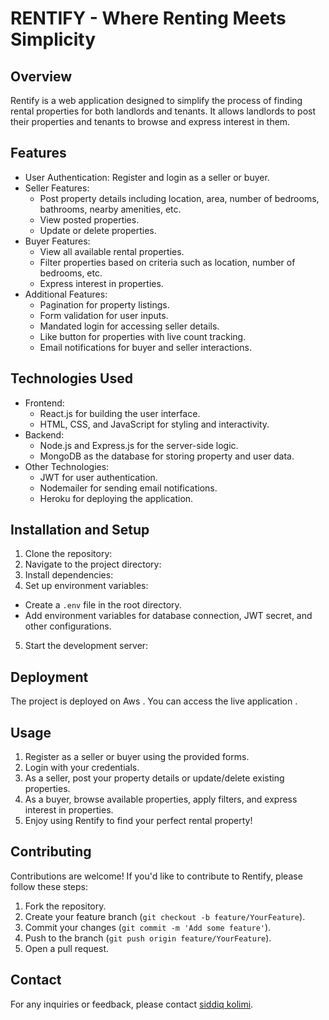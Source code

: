 # RENTIFY - Where Renting Meets Simplicity

## Overview
Rentify is a web application designed to simplify the process of finding rental properties for both landlords and tenants. It allows landlords to post their properties and tenants to browse and express interest in them.

## Features
- User Authentication: Register and login as a seller or buyer.
- Seller Features:
  - Post property details including location, area, number of bedrooms, bathrooms, nearby amenities, etc.
  - View posted properties.
  - Update or delete properties.
- Buyer Features:
  - View all available rental properties.
  - Filter properties based on criteria such as location, number of bedrooms, etc.
  - Express interest in properties.
- Additional Features:
  - Pagination for property listings.
  - Form validation for user inputs.
  - Mandated login for accessing seller details.
  - Like button for properties with live count tracking.
  - Email notifications for buyer and seller interactions.

## Technologies Used
- Frontend:
  - React.js for building the user interface.
  - HTML, CSS, and JavaScript for styling and interactivity.
- Backend:
  - Node.js and Express.js for the server-side logic.
  - MongoDB as the database for storing property and user data.
- Other Technologies:
  - JWT for user authentication.
  - Nodemailer for sending email notifications.
  - Heroku for deploying the application.

## Installation and Setup
1. Clone the repository:
2. Navigate to the project directory:
3. Install dependencies:
4. Set up environment variables:
- Create a `.env` file in the root directory.
- Add environment variables for database connection, JWT secret, and other configurations.
5. Start the development server:




## Deployment
The project is deployed on Aws . You can access the live application .

## Usage
1. Register as a seller or buyer using the provided forms.
2. Login with your credentials.
3. As a seller, post your property details or update/delete existing properties.
4. As a buyer, browse available properties, apply filters, and express interest in properties.
5. Enjoy using Rentify to find your perfect rental property!

## Contributing
Contributions are welcome! If you'd like to contribute to Rentify, please follow these steps:
1. Fork the repository.
2. Create your feature branch (`git checkout -b feature/YourFeature`).
3. Commit your changes (`git commit -m 'Add some feature'`).
4. Push to the branch (`git push origin feature/YourFeature`).
5. Open a pull request.



## Contact
For any inquiries or feedback, please contact [siddiq kolimi](ezstudy26@gmail.com).
